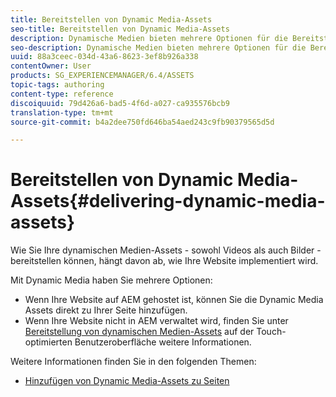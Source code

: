 ```yaml
---
title: Bereitstellen von Dynamic Media-Assets
seo-title: Bereitstellen von Dynamic Media-Assets
description: Dynamische Medien bieten mehrere Optionen für die Bereitstellung dynamischer Medien-Assets – sowohl Video als auch Bilder – auf Ihrer Website.
seo-description: Dynamische Medien bieten mehrere Optionen für die Bereitstellung dynamischer Medien-Assets – sowohl Video als auch Bilder – auf Ihrer Website.
uuid: 88a3ceec-034d-43a6-8623-3ef8b926a338
contentOwner: User
products: SG_EXPERIENCEMANAGER/6.4/ASSETS
topic-tags: authoring
content-type: reference
discoiquuid: 79d426a6-bad5-4f6d-a027-ca935576bcb9
translation-type: tm+mt
source-git-commit: b4a2dee750fd646ba54aed243c9fb90379565d5d

---
```



# Bereitstellen von Dynamic Media-Assets{#delivering-dynamic-media-assets}

Wie Sie Ihre dynamischen Medien-Assets - sowohl Videos als auch Bilder - bereitstellen können, hängt davon ab, wie Ihre Website implementiert wird.

Mit Dynamic Media haben Sie mehrere Optionen:

* Wenn Ihre Website auf AEM gehostet ist, können Sie die Dynamic Media Assets direkt zu Ihrer Seite hinzufügen.
* Wenn Ihre Website nicht in AEM verwaltet wird, finden Sie unter [Bereitstellung von dynamischen Medien-Assets](/help/assets/delivering-dynamic-media-assets.md) auf der Touch-optimierten Benutzeroberfläche weitere Informationen.

Weitere Informationen finden Sie in den folgenden Themen:

* [Hinzufügen von Dynamic Media-Assets zu Seiten](/help/sites-classic-ui-authoring/dynamic-media-assets-adding-to-page.md)

